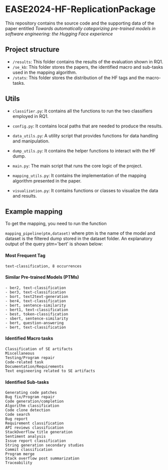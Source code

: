# EASE2024-HF-ReplicationPackage


This repository contains the source code and the supporting data of the paper entitled *Towards automatically categorizing pre-trained models in software engineering: the Hugging Face experience*

## Project structure

- `/results`: This folder contains the results of the evaluation shown in RQ1.
- `/se_kb`: This folder stores the papers, the identified macro and sub-tasks used in the mapping algorithm.
- `/stats`: This folder stores the distribution of the HF tags and the macro-tasks.

## Utils

- `classifier.py`: It contains all the functions to run the two classifiers employed in RQ1.
- `config.py`: It contains local paths that are needed to produce the results.
- `data_utils.py`: A utility script that provides functions for data handling and manipulation.
- `dump_utils.py`: It contains the helper functions to interact with the HF dump.
- `main.py`: The main script that runs the core logic of the project.
- `mapping_utils.py`: It contains the implementation of the mapping algorithm presented in the paper.

- `visualization.py`: It contains functions or classes to visualize the data and results.

## Example mapping

To get the mapping, you need to run the function 

`mapping_pipeline(ptm,dataset)` where ptm is the name of the model and dataset is the filtered dump stored in the dataset folder. An explanatory output of the query ptm='bert' is shown below:




#### Most Frequent Tag
``` text-classification, 8 occurrences ```

#### Similar Pre-trained Models (PTMs)

```
- ber2, text-classification
- ber3, text-classification
- bort, text2text-generation
- ber4, text-classification
- bert, sentence-similarity
- bert1, text-classification
- best, token-classification
- sbert, sentence-similarity
- bert, question-answering
- bert, text-classification
```


#### Identified Macro tasks
```
Classification of SE artifacts
Miscellaneous
Testing/Program repair
Code-related task
Documentation/Requirements
Text engineering related to SE artifacts 
```

#### Identified Sub-tasks

```
Generating code patches
Bug fix/Program repair
Code generation/completion
Algorithm classification
Code clone detection
Code search 
Bug report
Requirement classification
API reviews classification
StackOverflow title generation
Sentiment analysis 
Issue report classification
String generation secondary studies
Commit classification
Program merge
Stack overflow post summarization
Traceability
```





